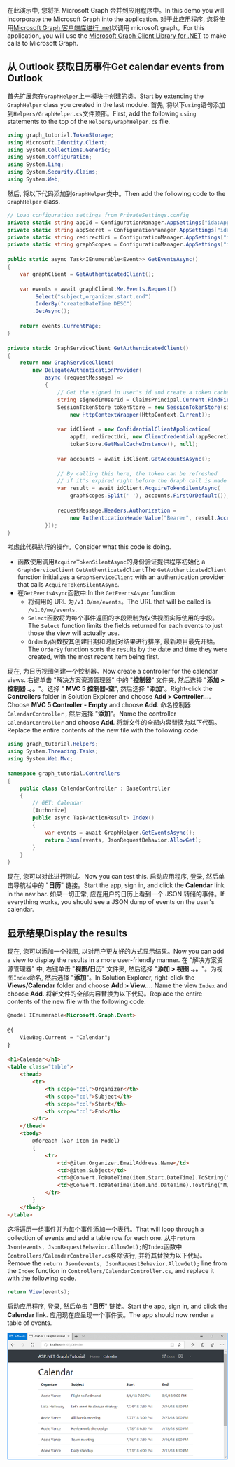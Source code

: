 <!-- markdownlint-disable MD002 MD041 -->

<span data-ttu-id="52d9d-101">在此演示中, 您将把 Microsoft Graph 合并到应用程序中。</span><span class="sxs-lookup"><span data-stu-id="52d9d-101">In this demo you will incorporate the Microsoft Graph into the application.</span></span> <span data-ttu-id="52d9d-102">对于此应用程序, 您将使用[Microsoft Graph 客户端库进行 .net](https://github.com/microsoftgraph/msgraph-sdk-dotnet)以调用 microsoft graph。</span><span class="sxs-lookup"><span data-stu-id="52d9d-102">For this application, you will use the [Microsoft Graph Client Library for .NET](https://github.com/microsoftgraph/msgraph-sdk-dotnet) to make calls to Microsoft Graph.</span></span>

## <a name="get-calendar-events-from-outlook"></a><span data-ttu-id="52d9d-103">从 Outlook 获取日历事件</span><span class="sxs-lookup"><span data-stu-id="52d9d-103">Get calendar events from Outlook</span></span>

<span data-ttu-id="52d9d-104">首先扩展您在`GraphHelper`上一模块中创建的类。</span><span class="sxs-lookup"><span data-stu-id="52d9d-104">Start by extending the `GraphHelper` class you created in the last module.</span></span> <span data-ttu-id="52d9d-105">首先, 将以下`using`语句添加到`Helpers/GraphHelper.cs`文件顶部。</span><span class="sxs-lookup"><span data-stu-id="52d9d-105">First, add the following `using` statements to the top of the `Helpers/GraphHelper.cs` file.</span></span>

```cs
using graph_tutorial.TokenStorage;
using Microsoft.Identity.Client;
using System.Collections.Generic;
using System.Configuration;
using System.Linq;
using System.Security.Claims;
using System.Web;
```

<span data-ttu-id="52d9d-106">然后, 将以下代码添加到`GraphHelper`类中。</span><span class="sxs-lookup"><span data-stu-id="52d9d-106">Then add the following code to the `GraphHelper` class.</span></span>

```cs
// Load configuration settings from PrivateSettings.config
private static string appId = ConfigurationManager.AppSettings["ida:AppId"];
private static string appSecret = ConfigurationManager.AppSettings["ida:AppSecret"];
private static string redirectUri = ConfigurationManager.AppSettings["ida:RedirectUri"];
private static string graphScopes = ConfigurationManager.AppSettings["ida:AppScopes"];

public static async Task<IEnumerable<Event>> GetEventsAsync()
{
    var graphClient = GetAuthenticatedClient();

    var events = await graphClient.Me.Events.Request()
        .Select("subject,organizer,start,end")
        .OrderBy("createdDateTime DESC")
        .GetAsync();

    return events.CurrentPage;
}

private static GraphServiceClient GetAuthenticatedClient()
{
    return new GraphServiceClient(
        new DelegateAuthenticationProvider(
            async (requestMessage) =>
            {
                // Get the signed in user's id and create a token cache
                string signedInUserId = ClaimsPrincipal.Current.FindFirst(ClaimTypes.NameIdentifier).Value;
                SessionTokenStore tokenStore = new SessionTokenStore(signedInUserId,
                    new HttpContextWrapper(HttpContext.Current));

                var idClient = new ConfidentialClientApplication(
                    appId, redirectUri, new ClientCredential(appSecret),
                    tokenStore.GetMsalCacheInstance(), null);

                var accounts = await idClient.GetAccountsAsync();

                // By calling this here, the token can be refreshed
                // if it's expired right before the Graph call is made
                var result = await idClient.AcquireTokenSilentAsync(
                    graphScopes.Split(' '), accounts.FirstOrDefault());

                requestMessage.Headers.Authorization =
                    new AuthenticationHeaderValue("Bearer", result.AccessToken);
            }));
}
```

<span data-ttu-id="52d9d-107">考虑此代码执行的操作。</span><span class="sxs-lookup"><span data-stu-id="52d9d-107">Consider what this code is doing.</span></span>

- <span data-ttu-id="52d9d-108">函数使用调用`AcquireTokenSilentAsync`的身份验证提供程序初始化 a `GraphServiceClient` `GetAuthenticatedClient`</span><span class="sxs-lookup"><span data-stu-id="52d9d-108">The `GetAuthenticatedClient` function initializes a `GraphServiceClient` with an authentication provider that calls `AcquireTokenSilentAsync`.</span></span>
- <span data-ttu-id="52d9d-109">在`GetEventsAsync`函数中:</span><span class="sxs-lookup"><span data-stu-id="52d9d-109">In the `GetEventsAsync` function:</span></span>
  - <span data-ttu-id="52d9d-110">将调用的 URL 为`/v1.0/me/events`。</span><span class="sxs-lookup"><span data-stu-id="52d9d-110">The URL that will be called is `/v1.0/me/events`.</span></span>
  - <span data-ttu-id="52d9d-111">`Select`函数将为每个事件返回的字段限制为仅供视图实际使用的字段。</span><span class="sxs-lookup"><span data-stu-id="52d9d-111">The `Select` function limits the fields returned for each events to just those the view will actually use.</span></span>
  - <span data-ttu-id="52d9d-112">`OrderBy`函数按其创建日期和时间对结果进行排序, 最新项目最先开始。</span><span class="sxs-lookup"><span data-stu-id="52d9d-112">The `OrderBy` function sorts the results by the date and time they were created, with the most recent item being first.</span></span>

<span data-ttu-id="52d9d-113">现在, 为日历视图创建一个控制器。</span><span class="sxs-lookup"><span data-stu-id="52d9d-113">Now create a controller for the calendar views.</span></span> <span data-ttu-id="52d9d-114">右键单击 "解决方案资源管理器" 中的 "**控制器**" 文件夹, 然后选择 "**添加 > 控制器 .。。**"。选择 " **MVC 5 控制器-空**", 然后选择 "**添加**"。</span><span class="sxs-lookup"><span data-stu-id="52d9d-114">Right-click the **Controllers** folder in Solution Explorer and choose **Add > Controller...**. Choose **MVC 5 Controller - Empty** and choose **Add**.</span></span> <span data-ttu-id="52d9d-115">命名控制器`CalendarController` , 然后选择 "**添加**"。</span><span class="sxs-lookup"><span data-stu-id="52d9d-115">Name the controller `CalendarController` and choose **Add**.</span></span> <span data-ttu-id="52d9d-116">将新文件的全部内容替换为以下代码。</span><span class="sxs-lookup"><span data-stu-id="52d9d-116">Replace the entire contents of the new file with the following code.</span></span>

```cs
using graph_tutorial.Helpers;
using System.Threading.Tasks;
using System.Web.Mvc;

namespace graph_tutorial.Controllers
{
    public class CalendarController : BaseController
    {
        // GET: Calendar
        [Authorize]
        public async Task<ActionResult> Index()
        {
            var events = await GraphHelper.GetEventsAsync();
            return Json(events, JsonRequestBehavior.AllowGet);
        }
    }
}
```

<span data-ttu-id="52d9d-117">现在, 您可以对此进行测试。</span><span class="sxs-lookup"><span data-stu-id="52d9d-117">Now you can test this.</span></span> <span data-ttu-id="52d9d-118">启动应用程序, 登录, 然后单击导航栏中的 "**日历**" 链接。</span><span class="sxs-lookup"><span data-stu-id="52d9d-118">Start the app, sign in, and click the **Calendar** link in the nav bar.</span></span> <span data-ttu-id="52d9d-119">如果一切正常, 应在用户的日历上看到一个 JSON 转储的事件。</span><span class="sxs-lookup"><span data-stu-id="52d9d-119">If everything works, you should see a JSON dump of events on the user's calendar.</span></span>

## <a name="display-the-results"></a><span data-ttu-id="52d9d-120">显示结果</span><span class="sxs-lookup"><span data-stu-id="52d9d-120">Display the results</span></span>

<span data-ttu-id="52d9d-121">现在, 您可以添加一个视图, 以对用户更友好的方式显示结果。</span><span class="sxs-lookup"><span data-stu-id="52d9d-121">Now you can add a view to display the results in a more user-friendly manner.</span></span> <span data-ttu-id="52d9d-122">在 "解决方案资源管理器" 中, 右键单击 "**视图/日历**" 文件夹, 然后选择 "**添加 > 视图 .。。**"。为视图`Index`命名, 然后选择 "**添加**"。</span><span class="sxs-lookup"><span data-stu-id="52d9d-122">In Solution Explorer, right-click the **Views/Calendar** folder and choose **Add > View...**. Name the view `Index` and choose **Add**.</span></span> <span data-ttu-id="52d9d-123">将新文件的全部内容替换为以下代码。</span><span class="sxs-lookup"><span data-stu-id="52d9d-123">Replace the entire contents of the new file with the following code.</span></span>

```html
@model IEnumerable<Microsoft.Graph.Event>

@{
    ViewBag.Current = "Calendar";
}

<h1>Calendar</h1>
<table class="table">
    <thead>
        <tr>
            <th scope="col">Organizer</th>
            <th scope="col">Subject</th>
            <th scope="col">Start</th>
            <th scope="col">End</th>
        </tr>
    </thead>
    <tbody>
        @foreach (var item in Model)
        {
            <tr>
                <td>@item.Organizer.EmailAddress.Name</td>
                <td>@item.Subject</td>
                <td>@Convert.ToDateTime(item.Start.DateTime).ToString("M/d/yy h:mm tt")</td>
                <td>@Convert.ToDateTime(item.End.DateTime).ToString("M/d/yy h:mm tt")</td>
            </tr>
        }
    </tbody>
</table>
```

<span data-ttu-id="52d9d-124">这将遍历一组事件并为每个事件添加一个表行。</span><span class="sxs-lookup"><span data-stu-id="52d9d-124">That will loop through a collection of events and add a table row for each one.</span></span> <span data-ttu-id="52d9d-125">从中`return Json(events, JsonRequestBehavior.AllowGet);`的`Index`函数中`Controllers/CalendarController.cs`移除该行, 并将其替换为以下代码。</span><span class="sxs-lookup"><span data-stu-id="52d9d-125">Remove the `return Json(events, JsonRequestBehavior.AllowGet);` line from the `Index` function in `Controllers/CalendarController.cs`, and replace it with the following code.</span></span>

```cs
return View(events);
```

<span data-ttu-id="52d9d-126">启动应用程序, 登录, 然后单击 "**日历**" 链接。</span><span class="sxs-lookup"><span data-stu-id="52d9d-126">Start the app, sign in, and click the **Calendar** link.</span></span> <span data-ttu-id="52d9d-127">应用现在应呈现一个事件表。</span><span class="sxs-lookup"><span data-stu-id="52d9d-127">The app should now render a table of events.</span></span>

![事件表的屏幕截图](./images/add-msgraph-01.png)